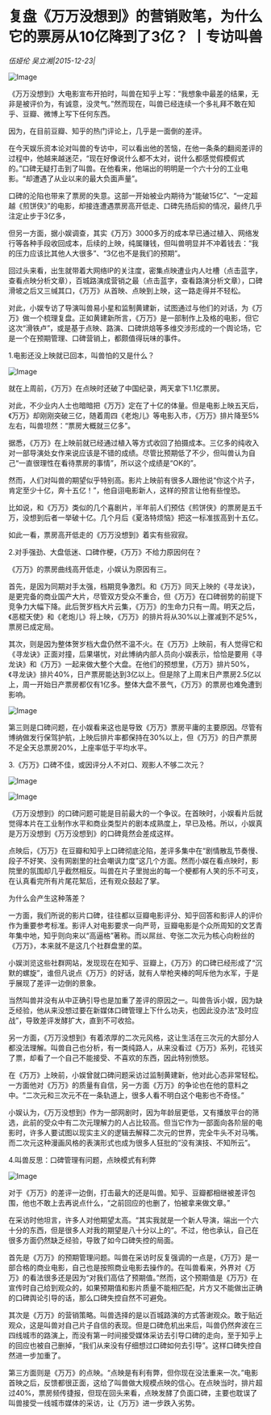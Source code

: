 # 复盘《万万没想到》的营销败笔，为什么它的票房从10亿降到了3亿？ 丨专访叫兽

*伍娅伦 吴立湘|2015-12-23|*

![Image](http://static.ylzbl.com/uploads/ueditor/php/upload/image/20171015/1508081472550006.jpeg)

《万万没想到》大电影宣布开拍时，叫兽在知乎上写：“我想象中最差的结果，无非是被评价为，有诚意，没灵气。”然而现在，叫兽已经连续一个多礼拜不敢在知乎、豆瓣、微博上写下任何东西。

因为，在目前豆瓣、知乎的热门评论上，几乎是一面倒的差评。

在今天娱乐资本论对叫兽的专访中，可以看出他的苦恼，在他一条条的翻阅差评的过程中，他越来越迷茫，“现在好像说什么都不太对，说什么都感觉假模假式的。”口碑无疑打击到了叫兽。在他看来，他端出的明明是一个六十分的工业电影。“却遭遇了从业以来的最大负面声量”。

口碑的沦陷也带来了票房的失意。这部一开始被业内期待为“能破15亿”、“一定超越《煎饼侠》”的电影，却接连遭遇票房高开低走、口碑先扬后抑的情况，最终几乎注定止步于3亿多，

但另一方面，据小娱调查，其实《万万》3000多万的成本早已通过植入、网络发行等各种手段收回成本，后续的上映，纯属赚钱，但叫兽明显并不冲着钱去：“我的压力应该比其他人大很多”、“3亿也不是我们的预期”。

回过头来看，出生就带着大网络IP的关注度，密集点映遭业内人吐槽（点击蓝字，查看点映分析文章），百城路演成营销之最（点击蓝字，查看路演分析文章），口碑滑坡之后又三缄其口，《万万》从首映、点映到上映，这一路走得并不轻松。

对此，小娱专访了导演叫兽易小星和监制黄建新，试图通过与他们的对话，为《万万》做一个梳理复盘。正如黄建新所言，《万万》是一部制作上及格的电影，但它这次“滑铁卢”，或是基于点映、路演、口碑烘焙等多维交涉形成的一个舆论场，它是一个在预期管理、口碑营销上，都颇值得玩味的事件。

1.电影还没上映就已回本，叫兽怕的又是什么？

![Image](http://si1.go2yd.com/get-image/0HVQw5bWwIC)

就在上周前，《万万》在点映时还破了中国纪录，两天拿下1.1亿票房。

对此，不少业内人士也暗暗把《万万》定在了十亿的体量。但是电影上映五天后，《万万》却刚刚突破三亿，随着周四《老炮儿》等电影入市，《万万》排片降至5%左右，叫兽坦然：“票房大概就三亿多”。

据悉，《万万》在上映前就已经通过植入等方式收回了拍摄成本。三亿多的纯收入对一部导演处女作来说应该是不错的成绩。尽管比预期低了不少，但叫兽认为自己“一直很理性在看待票房的事情”，所以这个成绩是“OK的”。

然而，人们对叫兽的期望似乎特别高。影片上映前有很多人跟他说“你这个片子，肯定至少十亿，奔十五亿！”，他自诩电影新人，这样的预言让他有些惶恐。

比如说，和《万万》类似的几个喜剧片，半年前人们预估《煎饼侠》的票房是五千万，没想到后者一举破十亿。几个月后《夏洛特烦恼》把这一标准拔高到十五亿。

如此一看，票房高开低走的《万万没想到》着实有些寂寂。

2.对手强劲、大盘低迷、口碑作梗，《万万》不给力原因何在？

《万万》的票房曲线高开低走，小娱认为原因有三。

首先，是因为同期对手太强，档期竞争激烈。和《万万》同天上映的《寻龙诀》，是更完备的商业国产大片，尽管双方受众不重合，但《万万》在口碑弱势的前提下竞争力大幅下降。此后贺岁档大片云集，《万万》的生命力只有一周。明天之后，《恶棍天使》和《老炮儿》将上映，《万万》的排片将从30%以上骤减到不足5%，票房已成定局。

其次，则是因为整体贺岁档大盘仍然不温不火。在《万万》上映前，有人觉得它和《寻龙诀》正面对撞，后果堪忧，对此博纳内部人员向小娱表示，恰恰是要用《寻龙诀》和《万万》一起来做大整个大盘。在他们的预想里，《万万》排片50%，《寻龙诀》排片40%，日产票房能达到3亿以上。但是除了上周末日产票房2.5亿以上，周一开始日产票房都仅有1亿多。整体大盘不景气，《万万》的票房也难免遭到影响。

![Image](http://si1.go2yd.com/get-image/0HVQw32mFjU)

第三则是口碑问题，在小娱看来这也是导致《万万》票房平庸的主要原因。尽管有博纳做发行保驾护航，上映后排片率都保持在30%以上，但《万万》的日产票房不足全天总票房20%，上座率低于平均水平。

3.《万万》口碑不佳，或因评分人不对口、观影人不够二次元？

![Image](http://si1.go2yd.com/get-image/0HVQw48GKDA)

![Image](http://si1.go2yd.com/get-image/0HVQw1xiYsq)

《万万没想到》的口碑问题可能是目前最大的一个争议。在首映时，小娱看片后就觉得本片在工业制作水平和商业类型片的剧本成熟度上，早已及格。所以，小娱真是万万没想到《万万没想到》的口碑竟然会差成这样。

点映后，《万万》在豆瓣和知乎上口碑彻底沦陷，差评多集中在“剧情散乱节奏慢、段子不好笑、没有网剧里的社会嘲讽力度”这几个方面。然而小娱在看点映时，影院里的氛围却几乎截然相反。叫兽在片子里抛出的每一个梗都有人笑的乐不可支，在认真看完所有片尾花絮后，还有观众鼓起了掌。

为什么会产生这种落差？

一方面，我们所说的影片口碑，往往都以豆瓣电影评分、知乎回答和影评人的评价作为重要参考标准。影评人对电影要求一向严苛，豆瓣电影是个众所周知的文艺青年集中地，知乎则向来以“高逼格”著称。而以屌丝、夸张二次元为核心向粉丝的《万万》，本来就不是这几个社群盘里的菜。

小娱浏览这些社群网站，发现现在在知乎、豆瓣上，《万万》的口碑已经形成了“沉默的螺旋”，谁但凡说点《万万》的好话，就有人举枪夹棒的呵斥他为水军，于是乎展现了差评一边倒的景象。

当然叫兽并没有从中正确引导也是加重了差评的原因之一。叫兽告诉小娱，因为缺乏经验，他从来没想过要在新媒体口碑管理上下什么功夫，也因此没办法“及时应战”，导致差评发酵扩大，直到不可收拾。

另一方面，《万万没想到》有着浓厚的二次元风格，这让生活在三次元的大部分人都没法理解。叫兽自己也分析，有一类纯路人，从来没看过《万万》系列，花钱买了票，却看了一个自己不能接受、不喜欢的东西，因此特别愤怒。

在《万万》上映前，小娱曾就口碑问题采访过监制黄建新，他对此心态非常轻松。一方面他对《万万》的质量有自信，另一方面《万万》的争论也在他的意料之中。“二次元和三次元不在一条轨道上，很多人看不明白这个电影也不奇怪。”

小娱认为，《万万没想到》作为一部网剧时，因为年龄层更低，又有播放平台的筛选，此前的受众中有二次元理解力的人占比较高。但当它作为一部面向各阶层的电影时，许多人要试图以现实主义的逻辑去解释二次元的世界，完全牛头不对马嘴。而二次元这种漫画风格的表演形式也成为很多人狂批的“没有演技、不知所云”。

4.叫兽反思：口碑管理有问题，点映模式有利弊

![Image](http://si1.go2yd.com/get-image/0HVQvzs8GbA)

对于《万万》的差评一边倒，打击最大的还是叫兽。知乎、豆瓣都相继被差评包围，他也不敢上去再说点什么，“之前回应的也删了，怕被拿来做文章。”

在采访时他坦言，许多人对他期望太高。“其实我就是一个新人导演，端出一个六十分的东西，但是很多人对我的期望是八十分以上的”。不过，他也承认，自己在很多方面仍然缺乏经验，导致了如今口碑失控的局面。

首先是《万万》的预期管理问题。叫兽在采访时反复强调的一点是，《万万》是一部合格的商业电影，自己也是按照商业电影去操作的。在叫兽看来，外界对《万万》的看法很多还是因为“对我们高估了预期值。”然而，这个预期值是《万万》在宣传时自己给到观众的，如果预期值和影片质量不能相匹配，片方又不能做出正确的口碑舆论引导的话，那么口碑失控自然不可避免。

其次是《万万》的营销策略。叫兽选择的是以百城路演的方式答谢观众。敢于贴近观众，这是叫兽对自己片子自信的表现。但是口碑危机出来后，叫兽仍然奔波在三四线城市的路演上，而没有第一时间接受媒体采访去引导口碑的走向，至于知乎上的回应也被自己删掉，“我们从来没有仔细想过口碑如何去引导”。这样口碑失控自然进一步加重了。

第三方面则是《万万》的点映。“点映是有利有弊，但你现在没法重来一次。”电影首映之后，反馈都很正面，这给了叫兽做大规模点映的信心。在点映当时，排片超过40%，票房频传捷报，但现在回头来看，点映发酵了负面口碑，主要也耽误了叫兽接受一线城市媒体的采访，让《万万》进一步跌入劣势。


